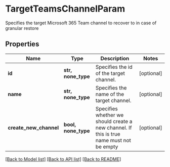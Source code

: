 # TargetTeamsChannelParam

Specifies the target Microsoft 365 Team channel to recover to in case of granular restore

## Properties
Name | Type | Description | Notes
------------ | ------------- | ------------- | -------------
**id** | **str, none_type** | Specifies the id of the target channel. | [optional] 
**name** | **str, none_type** | Specifies the name of the target channel. | [optional] 
**create_new_channel** | **bool, none_type** | Specifies whether we should create a new channel. If this is true name must not be empty | [optional] 

[[Back to Model list]](../README.md#documentation-for-models) [[Back to API list]](../README.md#documentation-for-api-endpoints) [[Back to README]](../README.md)


